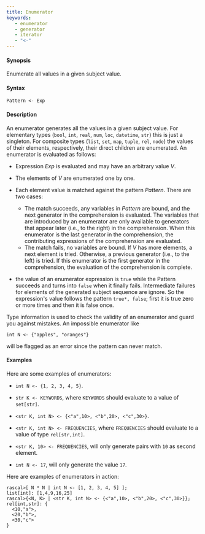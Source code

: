 ```yaml
---
title: Enumerator
keywords:
   - enumerator
   - generator
   - iterator
   - "<-"
---
```


#### Synopsis

Enumerate all values in a given subject value.

#### Syntax

`Pattern <- Exp`

#### Description

An enumerator generates all the values in a given subject value. 
For elementary types (`bool`, `int`, `real`, `num`, `loc`, `datetime`, `str`) this is just a singleton.
For composite types (`list`, `set`, `map`, `tuple`, `rel`, `node`) the values of their elements, 
respectively, their direct children are enumerated. An enumerator is evaluated as follows:

*  Expression _Exp_ is evaluated and may have an arbitrary value _V_.

*  The elements of _V_ are enumerated one by one.

*  Each element value is matched against the pattern _Pattern_. There are two cases:
   * The match succeeds, any variables in _Pattern_ are bound, and the next generator in the comprehension is evaluated. 
      The variables that are introduced by an enumerator are only available to generators that appear later (i.e., to the right) 
      in the comprehension. When this enumerator is the last generator in the comprehension,
      the contributing expressions of the comprehension are evaluated.
   * The match fails, no variables are bound. If _V_ has more elements, a next element is tried. 
      Otherwise, a previous generator (i.e., to the left) is tried. If this enumerator is the first generator in the comprehension,
      the evaluation of the comprehension is complete.
* the value of an enumerator expression is `true` while the Pattern succeeds and turns into `false` when it finally fails. Intermediate failures for elements of the generated subject sequence are ignore. So the expression's value follows the pattern `true*, false`; first it is true zero or more times and then it is false once.

Type information is used to check the validity of an enumerator and guard you against mistakes.
An impossible enumerator like 

```rascal
int N <- {"apples", "oranges"}
```
will be flagged as an error since the pattern can never match.

#### Examples

Here are some examples of enumerators:

*  `int N <- {1, 2, 3, 4, 5}`.

*  `str K <- KEYWORDS`, where `KEYWORDS` should evaluate to a value of `set[str]`.

*  `<str K, int N> <- {<"a",10>, <"b",20>, <"c",30>}`.

*  `<str K, int N> <- FREQUENCIES`, where `FREQUENCIES` should evaluate to a value of type `rel[str,int]`.

*  `<str K, 10> <- FREQUENCIES`, will only generate pairs with `10` as second element.

*  `int N <- 17`, will only generate the value `17`.


Here are examples of enumerators in action:

```rascal-shell 
rascal>[ N * N | int N <- [1, 2, 3, 4, 5] ];
list[int]: [1,4,9,16,25]
rascal>{<N, K> | <str K, int N> <- {<"a",10>, <"b",20>, <"c",30>}};
rel[int,str]: {
  <10,"a">,
  <20,"b">,
  <30,"c">
}
```


